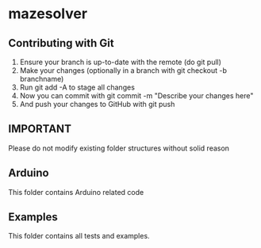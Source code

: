 # mazesolver


## Contributing with Git
1.	Ensure your branch is up-to-date with the remote (do git pull)
2.	Make your changes (optionally in a branch with git checkout -b branchname)
3.	Run git add -A to stage all changes
4.	Now you can commit with git commit -m "Describe your changes here"
5.	And push your changes to GitHub with git push

## IMPORTANT
Please do not modify existing folder structures without solid reason

## Arduino
This folder contains Arduino related code

## Examples
This folder contains all tests and examples.

